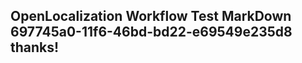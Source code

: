 <properties
ms.topic="hero-topic"
ms.test1="hero-topic"
ms.test2="test"/>

## OpenLocalization Workflow Test MarkDown 697745a0-11f6-46bd-bd22-e69549e235d8 thanks!
